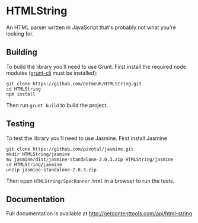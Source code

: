 # HTMLString
An HTML parser written in JavaScript that's probably not what you're looking for.

## Building
To build the library you'll need to use Grunt. First install the required node modules ([grunt-cli](http://gruntjs.com/getting-started) must be installed):
```
git clone https://github.com/GetmeUK/HTMLString.git
cd HTMLString
npm install
```

Then run `grunt build` to build the project.

## Testing
To test the library you'll need to use Jasmine. First install Jasmine
```
git clone https://github.com/pivotal/jasmine.git
mkdir HTMLString/jasmine
mv jasmine/dist/jasmine-standalone-2.0.3.zip HTMLString/jasmine
cd HTMLString/jasmine
unzip jasmine-standalone-2.0.3.zip
```

Then open `HTMLString/SpecRunner.html` in a browser to run the tests.

## Documentation
Full documentation is available at http://getcontenttools.com/api/html-string
